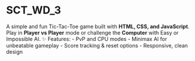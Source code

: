 # SCT_WD_3
A simple and fun Tic-Tac-Toe game built with **HTML, CSS, and JavaScript**.   Play in **Player vs Player** mode or challenge the **Computer** with Easy or Impossible AI.    ✨ Features: - PvP and CPU modes   - Minimax AI for unbeatable gameplay   - Score tracking &amp; reset options   - Responsive, clean design  
